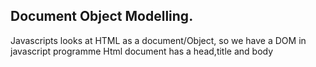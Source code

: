 ## Document Object Modelling.

Javascripts looks at HTML as a document/Object, so we have a DOM in javascript programme 
Html document has a head,title and body

